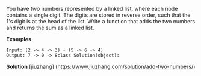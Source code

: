 You have two numbers represented by a linked list, where each node contains a single digit. The digits are stored in reverse order, such that the 1's digit is at the head of the list. Write a function that adds the two numbers and returns the sum as a linked list.

**Examples**
```
Input: (2 -> 4 -> 3) + (5 -> 6 -> 4)
Output: 7 -> 0 -> 8class Solution(object):

```

**Solution**
[jiuzhang] (https://www.jiuzhang.com/solution/add-two-numbers/)
